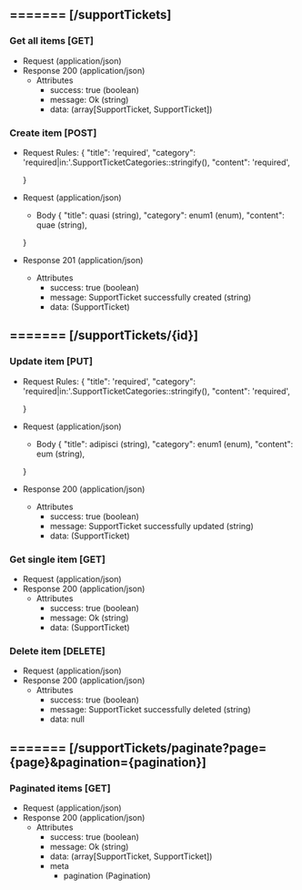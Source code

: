 ## ======= [/supportTickets]

### Get all items [GET]
+ Request (application/json)
    <!-- include(request/header.md) -->
+ Response 200 (application/json)
    + Attributes         
        + success: true (boolean)
        + message: Ok (string)
        + data: (array[SupportTicket, SupportTicket])

<!-- include(response/401.md) -->
<!-- include(response/500.md) -->
### Create item [POST]
+ Request Rules:
    {
        "title": 'required',
        "category": 'required|in:'.SupportTicketCategories::stringify(),
        "content": 'required',

    }
+ Request (application/json)
    <!-- include(request/header.md) -->
    + Body
    {
            "title": quasi (string),
            "category": enum1 (enum),
            "content": quae (string),

    }
+ Response 201 (application/json)
    + Attributes         
        + success: true (boolean)
        + message: SupportTicket successfully created (string)
        + data: (SupportTicket)

<!-- include(response/401.md) -->
<!-- include(response/422.md) -->
<!-- include(response/500.md) -->

## ======= [/supportTickets/{id}]
### Update item [PUT]
<!-- include(parameters/id.md) -->
+ Request Rules:
    {
        "title": 'required',
        "category": 'required|in:'.SupportTicketCategories::stringify(),
        "content": 'required',

    }
+ Request (application/json)
    <!-- include(request/header.md) -->
    + Body
    {
            "title": adipisci (string),
            "category": enum1 (enum),
            "content": eum (string),

    }
+ Response 200 (application/json)
    + Attributes         
        + success: true (boolean)
        + message: SupportTicket successfully updated (string)
        + data: (SupportTicket)

<!-- include(response/401.md) -->
<!-- include(response/404.md) -->
<!-- include(response/422.md) -->
<!-- include(response/500.md) -->
### Get single item [GET]
<!-- include(parameters/id.md) -->
+ Request (application/json)
    <!-- include(request/header.md) -->
+ Response 200 (application/json)
    + Attributes         
        + success: true (boolean)
        + message: Ok (string)
        + data: (SupportTicket)

<!-- include(response/401.md) -->
<!-- include(response/404.md) -->
<!-- include(response/500.md) -->
### Delete item [DELETE]
<!-- include(parameters/id.md) -->
+ Request (application/json)
    <!-- include(request/header.md) -->    
+ Response 200 (application/json)
    + Attributes         
        + success: true (boolean)
        + message: SupportTicket successfully deleted (string)
        + data: null

<!-- include(response/401.md) -->
<!-- include(response/404.md) -->
<!-- include(response/500.md) -->

## ======= [/supportTickets/paginate?page={page}&pagination={pagination}]
### Paginated items [GET]
<!-- include(parameters/pagination.md) -->
+ Request (application/json)
    <!-- include(request/header.md) -->
+ Response 200 (application/json)
    + Attributes         
        + success: true (boolean)
        + message: Ok (string)
        + data: (array[SupportTicket, SupportTicket])
        + meta
            + pagination (Pagination)

<!-- include(response/401.md) -->
<!-- include(response/500.md) -->


